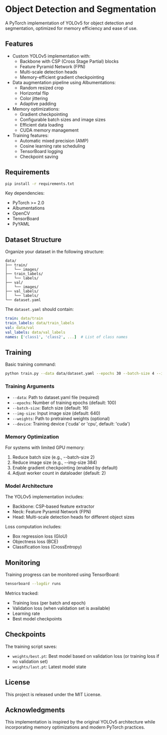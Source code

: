 # Object Detection and Segmentation

A PyTorch implementation of YOLOv5 for object detection and segmentation, optimized for memory efficiency and ease of use.

## Features

- Custom YOLOv5 implementation with:
  - Backbone with CSP (Cross Stage Partial) blocks
  - Feature Pyramid Network (FPN)
  - Multi-scale detection heads
  - Memory-efficient gradient checkpointing
- Data augmentation pipeline using Albumentations:
  - Random resized crop
  - Horizontal flip
  - Color jittering
  - Adaptive padding
- Memory optimizations:
  - Gradient checkpointing
  - Configurable batch sizes and image sizes
  - Efficient data loading
  - CUDA memory management
- Training features:
  - Automatic mixed precision (AMP)
  - Cosine learning rate scheduling
  - TensorBoard logging
  - Checkpoint saving

## Requirements

```bash
pip install -r requirements.txt
```

Key dependencies:
- PyTorch >= 2.0
- Albumentations
- OpenCV
- TensorBoard
- PyYAML

## Dataset Structure

Organize your dataset in the following structure:
```
data/
├── train/
│   └── images/
├── train_labels/
│   └── labels/
├── val/
│   └── images/
├── val_labels/
│   └── labels/
└── dataset.yaml
```

The `dataset.yaml` should contain:
```yaml
train: data/train
train_labels: data/train_labels
val: data/val
val_labels: data/val_labels
names: ['class1', 'class2', ...]  # List of class names
```

## Training

Basic training command:
```bash
python train.py --data data/dataset.yaml --epochs 30 --batch-size 4 --img-size 416
```

### Training Arguments

- `--data`: Path to dataset.yaml file (required)
- `--epochs`: Number of training epochs (default: 100)
- `--batch-size`: Batch size (default: 16)
- `--img-size`: Input image size (default: 640)
- `--weights`: Path to pretrained weights (optional)
- `--device`: Training device ('cuda' or 'cpu', default: 'cuda')

### Memory Optimization

For systems with limited GPU memory:
1. Reduce batch size (e.g., --batch-size 2)
2. Reduce image size (e.g., --img-size 384)
3. Enable gradient checkpointing (enabled by default)
4. Adjust worker count in dataloader (default: 2)

### Model Architecture

The YOLOv5 implementation includes:
- Backbone: CSP-based feature extractor
- Neck: Feature Pyramid Network (FPN)
- Head: Multi-scale detection heads for different object sizes

Loss computation includes:
- Box regression loss (GIoU)
- Objectness loss (BCE)
- Classification loss (CrossEntropy)

## Monitoring

Training progress can be monitored using TensorBoard:
```bash
tensorboard --logdir runs
```

Metrics tracked:
- Training loss (per batch and epoch)
- Validation loss (when validation set is available)
- Learning rate
- Best model checkpoints

## Checkpoints

The training script saves:
- `weights/best.pt`: Best model based on validation loss (or training loss if no validation set)
- `weights/last.pt`: Latest model state

## License

This project is released under the MIT License.

## Acknowledgments

This implementation is inspired by the original YOLOv5 architecture while incorporating memory optimizations and modern PyTorch practices. 
